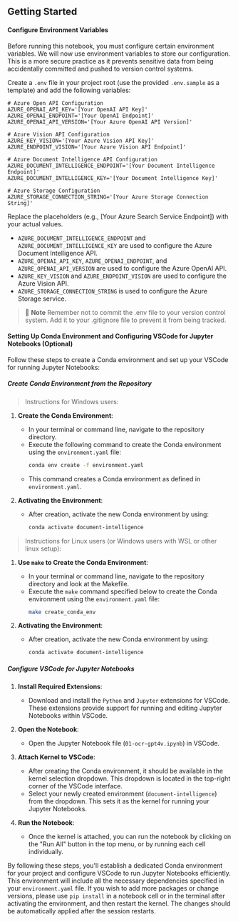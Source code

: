 ## Getting Started

#### Configure Environment Variables 

Before running this notebook, you must configure certain environment variables. We will now use environment variables to store our configuration. This is a more secure practice as it prevents sensitive data from being accidentally committed and pushed to version control systems.

Create a `.env` file in your project root (use the provided `.env.sample` as a template) and add the following variables:

```env
# Azure Open API Configuration
AZURE_OPENAI_API_KEY='[Your OpenAI API Key]'
AZURE_OPENAI_ENDPOINT='[Your OpenAI Endpoint]'
AZURE_OPENAI_API_VERSION='[Your Azure OpenAI API Version]'

# Azure Vision API Configuration
AZURE_KEY_VISION='[Your Azure Vision API Key]'
AZURE_ENDPOINT_VISION='[Your Azure Vision API Endpoint]'

# Azure Document Intelligence API Configuration
AZURE_DOCUMENT_INTELLIGENCE_ENDPOINT='[Your Document Intelligence Endpoint]'
AZURE_DOCUMENT_INTELLIGENCE_KEY='[Your Document Intelligence Key]'

# Azure Storage Configuration
AZURE_STORAGE_CONNECTION_STRING='[Your Azure Storage Connection String]'
```

Replace the placeholders (e.g., [Your Azure Search Service Endpoint]) with your actual values.

- `AZURE_DOCUMENT_INTELLIGENCE_ENDPOINT` and `AZURE_DOCUMENT_INTELLIGENCE_KEY` are used to configure the Azure Document Intelligence API.
- `AZURE_OPENAI_API_KEY`, `AZURE_OPENAI_ENDPOINT`, and `AZURE_OPENAI_API_VERSION` are used to configure the Azure OpenAI API.
- `AZURE_KEY_VISION` and `AZURE_ENDPOINT_VISION` are used to configure the Azure Vision API.
- `AZURE_STORAGE_CONNECTION_STRING` is used to configure the Azure Storage service.

> 📌 **Note**
> Remember not to commit the .env file to your version control system. Add it to your .gitignore file to prevent it from being tracked.

#### Setting Up Conda Environment and Configuring VSCode for Jupyter Notebooks (Optional)

Follow these steps to create a Conda environment and set up your VSCode for running Jupyter Notebooks:

##### Create Conda Environment from the Repository

> Instructions for Windows users: 

1. **Create the Conda Environment**:
   - In your terminal or command line, navigate to the repository directory.
   - Execute the following command to create the Conda environment using the `environment.yaml` file:
     ```bash
     conda env create -f environment.yaml
     ```
   - This command creates a Conda environment as defined in `environment.yaml`.

2. **Activating the Environment**:
   - After creation, activate the new Conda environment by using:
     ```bash
     conda activate document-intelligence
     ```

> Instructions for Linux users (or Windows users with WSL or other linux setup): 

1. **Use `make` to Create the Conda Environment**:
   - In your terminal or command line, navigate to the repository directory and look at the Makefile.
   - Execute the `make` command specified below to create the Conda environment using the `environment.yaml` file:
     ```bash
     make create_conda_env
     ```

2. **Activating the Environment**:
   - After creation, activate the new Conda environment by using:
     ```bash
     conda activate document-intelligence
     ```

##### Configure VSCode for Jupyter Notebooks

1. **Install Required Extensions**:
   - Download and install the `Python` and `Jupyter` extensions for VSCode. These extensions provide support for running and editing Jupyter Notebooks within VSCode.

2. **Open the Notebook**:
   - Open the Jupyter Notebook file (`01-ocr-gpt4v.ipynb`) in VSCode.

3. **Attach Kernel to VSCode**:
   - After creating the Conda environment, it should be available in the kernel selection dropdown. This dropdown is located in the top-right corner of the VSCode interface.
   - Select your newly created environment (`document-intelligence`) from the dropdown. This sets it as the kernel for running your Jupyter Notebooks.

4. **Run the Notebook**:
   - Once the kernel is attached, you can run the notebook by clicking on the "Run All" button in the top menu, or by running each cell individually.


By following these steps, you'll establish a dedicated Conda environment for your project and configure VSCode to run Jupyter Notebooks efficiently. This environment will include all the necessary dependencies specified in your `environment.yaml` file. If you wish to add more packages or change versions, please use `pip install` in a notebook cell or in the terminal after activating the environment, and then restart the kernel. The changes should be automatically applied after the session restarts.